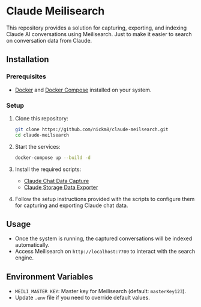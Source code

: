 # Claude Meilisearch  

This repository provides a solution for capturing, exporting, and indexing Claude AI conversations using Meilisearch.
Just to make it easier to search on conversation data from Claude.

## Installation  

### Prerequisites  
- [Docker](https://www.docker.com/) and [Docker Compose](https://docs.docker.com/compose/install/) installed on your system.  

### Setup  
1. Clone this repository:  
   ```bash  
   git clone https://github.com/nickm8/claude-meilsearch.git  
   cd claude-meilsearch  
   ```  

2. Start the services:  
   ```bash  
   docker-compose up --build -d  
   ```  

3. Install the required scripts:  
   - [Claude Chat Data Capture](https://greasyfork.org/en/scripts/522473-claude-chat-data-capture)  
   - [Claude Storage Data Exporter](https://greasyfork.org/en/scripts/522475-claude-storage-data-exporter)  

4. Follow the setup instructions provided with the scripts to configure them for capturing and exporting Claude chat data.  

## Usage  
- Once the system is running, the captured conversations will be indexed automatically.  
- Access Meilisearch on `http://localhost:7700` to interact with the search engine.  

## Environment Variables  
- `MEILI_MASTER_KEY`: Master key for Meilisearch (default: `masterKey123`).  
- Update `.env` file if you need to override default values.  
